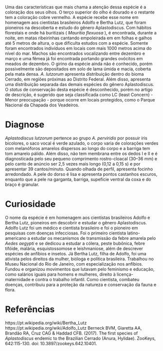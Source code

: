 <div class="descricao-geral">
 <p>
  Uma das características que mais chama a atenção dessa espécie é a coloração dos seus olhos. O terço superior do olho é dourado e o restante tem a coloração cobre vermelho. A espécie recebe esse nome em homenagem aos cientistas brasileiros Adolfo e Bertha Lutz, que foram pioneiros na descoberta e estudo do gênero Aplastodiscus. Com hábitos florestais e onde há buritizais (
  <em>
   Mauritia flexuosa
  </em>
  ), é encontrada, durante a noite, em matas ribeirinhas cantando empoleirada em em folhas e galhos até 5 metros de altura, o que dificulta estudos com a espécie. Somente foram encontrados indivíduos em locais com mais 1000 metros acima do nível do mar. Machos são encontrados vocalizando entre dezembro e março e uma fêmea já foi encontrada portando grandes
  <glossario>
   ovócitos
  </glossario>
  em meados de dezembro. O girino da espécie ainda não é conhecido, porém possivelmente são depositados em solo de lama úmida e macia, coberta pela mata densa.
  <em>
   A. lutzorum
  </em>
  apresenta distribuição dentro do bioma Cerrado, em regiões próximas ao Distrito Federal. Além disso, apresenta uma distribuição separada das demais espécies do gênero Aplastodiscus. O
  <em>
   status
  </em>
  de conservação desta espécie é desconhecido, porém no artigo de descrição, é sugerido que seja classificada como LC (least Concern) - Menor preocupação - porque ocorre em locais protegidos, como o Parque Nacional da Chapada dos Veadeiros.
 </p>
</div>
<div class="diagnose">
 <h1>
  Diagnose
 </h1>
 <p>
  <em>
   Aplastodiscus lutzorum
  </em>
  pertence ao grupo
  <em>
   A. perviridis
  </em>
  por possuir íris bicolores, o saco vocal é verde azulado, o corpo varia de colorações verdes com
  <glossario>
   melanóforos
  </glossario>
  amarelos dispersos ao longo do corpo e a barriga tem tom amarelo pálido. Além disso, não tem membrana entre os dedos I e II e é diagnosticada pelo seu pequeno comprimento rostro-cloacal (30–36 mm) e pelo canto de anúncio ser 2,5 vezes mais longo (0,12 a 0,15 s) e por apresentar 39 cantos/minuto. Quando olhada de perfil, apresenta focinho arredondado. A pele do dorso é lisa e apresenta pontos castanhos escuros, enquanto que a pele na garganta, barriga, supefície ventral da coxa e do braço é granular.
 </p>
</div>
<div class="curiosidade">
 <h1>
  Curiosidade
 </h1>
 <p>
  O nome da espécie é em homenagem aos cientistas brasileiros Adolfo e Bertha Lutz, pioneiros em descobrir e estudar o gênero Aplastodiscus. Adolfo Lutz foi um médico e cientista brasileiro e foi o pioneiro em pesquisas com doenças infecciosas. Foi o primeiro cientista latino-americano a estudar os mecanismos de transmissão da febre amarela pelo
  <em>
   Aedes aegypti
  </em>
  e se dedicou a estudar a cólera, peste bubônica, febre tifóide, malária, esquistossomose e leishmaniose, além de descrever espécies de anfíbios e insetos. Já Bertha Lutz, filha de Adolfo, foi uma ativista pelos direitos da mulher, bióloga e política brasileira. Trabalhou no Museu Nacional do Rio de Janeiro, com especialização nos anfíbios. Fundou e organizou movimentos que lutavam pelo feminismo e educação, como salários iguais para homens e mulheres, direito à licença-maternidade e contra o trabalho infantil. Como cientista, combateu doenças, contribuiu para a proteção da natureza e conservação da fauna e flora.
 </p>
</div>
<div class="referencias">
 <h1>
  Referências
 </h1>
 <p>
  https://pt.wikipedia.org/wiki/Bertha_Lutz
https://pt.wikipedia.org/wiki/Adolfo_Lutz
Berneck BVM, Giaretta AA, Brandão RA, Cruz CAG &amp; Haddad CFB. (2017). The first species of
  <em>
   Aplastodiscus
  </em>
  endemic to the Brazilian Cerrado (Anura, Hylidae). ZooKeys, 642:115-130. doi: 10.3897/zookeys.642.10401.
 </p>
</div>
